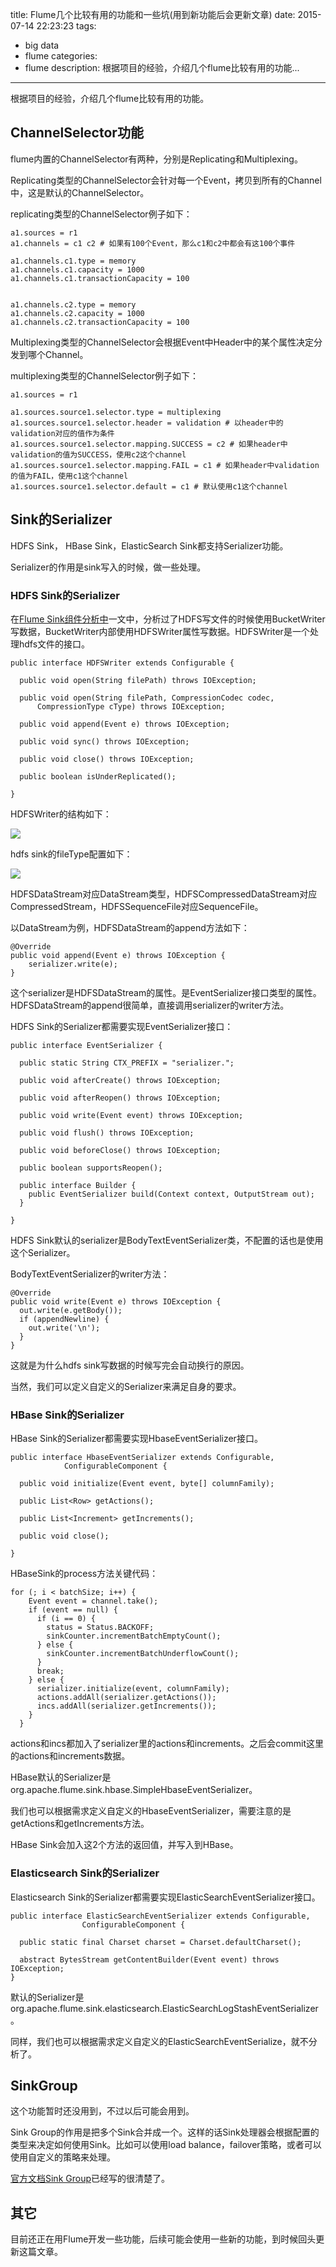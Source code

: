title: Flume几个比较有用的功能和一些坑(用到新功能后会更新文章)
date: 2015-07-14 22:23:23
tags:
- big data
- flume
categories:
- flume
description: 根据项目的经验，介绍几个flume比较有用的功能... 

---------------

根据项目的经验，介绍几个flume比较有用的功能。

## ChannelSelector功能 ##

flume内置的ChannelSelector有两种，分别是Replicating和Multiplexing。

Replicating类型的ChannelSelector会针对每一个Event，拷贝到所有的Channel中，这是默认的ChannelSelector。

replicating类型的ChannelSelector例子如下：

	a1.sources = r1
    a1.channels = c1 c2 # 如果有100个Event，那么c1和c2中都会有这100个事件
    
    a1.channels.c1.type = memory
    a1.channels.c1.capacity = 1000
    a1.channels.c1.transactionCapacity = 100


    a1.channels.c2.type = memory
    a1.channels.c2.capacity = 1000
    a1.channels.c2.transactionCapacity = 100

Multiplexing类型的ChannelSelector会根据Event中Header中的某个属性决定分发到哪个Channel。

multiplexing类型的ChannelSelector例子如下：

	a1.sources = r1
    
    a1.sources.source1.selector.type = multiplexing
    a1.sources.source1.selector.header = validation # 以header中的validation对应的值作为条件
    a1.sources.source1.selector.mapping.SUCCESS = c2 # 如果header中validation的值为SUCCESS，使用c2这个channel
    a1.sources.source1.selector.mapping.FAIL = c1 # 如果header中validation的值为FAIL，使用c1这个channel
	a1.sources.source1.selector.default = c1 # 默认使用c1这个channel


## Sink的Serializer ##

HDFS Sink， HBase Sink，ElasticSearch Sink都支持Serializer功能。

Serializer的作用是sink写入的时候，做一些处理。

### HDFS Sink的Serializer ###

在[Flume Sink组件分析中](http://fangjian0423.github.io/2015/06/23/flume-sink/)一文中，分析过了HDFS写文件的时候使用BucketWriter写数据，BucketWriter内部使用HDFSWriter属性写数据。HDFSWriter是一个处理hdfs文件的接口。

	public interface HDFSWriter extends Configurable {

      public void open(String filePath) throws IOException;

      public void open(String filePath, CompressionCodec codec,
          CompressionType cType) throws IOException;

      public void append(Event e) throws IOException;

      public void sync() throws IOException;

      public void close() throws IOException;

      public boolean isUnderReplicated();

    }
    
HDFSWriter的结构如下：

![](http://7x2wh6.com1.z0.glb.clouddn.com/flume-note1.png)

hdfs sink的fileType配置如下：

![](http://7x2wh6.com1.z0.glb.clouddn.com/flume-note2.png)

HDFSDataStream对应DataStream类型，HDFSCompressedDataStream对应CompressedStream，HDFSSequenceFile对应SequenceFile。

以DataStream为例，HDFSDataStream的append方法如下：

	@Override
    public void append(Event e) throws IOException {
    	serializer.write(e);
    }
    
这个serializer是HDFSDataStream的属性。是EventSerializer接口类型的属性。HDFSDataStream的append很简单，直接调用serializer的writer方法。

HDFS Sink的Serializer都需要实现EventSerializer接口：

	public interface EventSerializer {

      public static String CTX_PREFIX = "serializer.";

      public void afterCreate() throws IOException;

      public void afterReopen() throws IOException;

      public void write(Event event) throws IOException;

      public void flush() throws IOException;

      public void beforeClose() throws IOException;

      public boolean supportsReopen();

      public interface Builder {
        public EventSerializer build(Context context, OutputStream out);
      }

    }

HDFS Sink默认的serializer是BodyTextEventSerializer类，不配置的话也是使用这个Serializer。

BodyTextEventSerializer的writer方法：

    @Override
    public void write(Event e) throws IOException {
      out.write(e.getBody());
      if (appendNewline) {
        out.write('\n');
      }
    }
    
这就是为什么hdfs sink写数据的时候写完会自动换行的原因。

当然，我们可以定义自定义的Serializer来满足自身的要求。

### HBase Sink的Serializer ###

HBase Sink的Serializer都需要实现HbaseEventSerializer接口。

	public interface HbaseEventSerializer extends Configurable,
    			ConfigurableComponent {

      public void initialize(Event event, byte[] columnFamily);

      public List<Row> getActions();

      public List<Increment> getIncrements();

      public void close();

    }

HBaseSink的process方法关键代码：

	for (; i < batchSize; i++) {
        Event event = channel.take();
        if (event == null) {
          if (i == 0) {
            status = Status.BACKOFF;
            sinkCounter.incrementBatchEmptyCount();
          } else {
            sinkCounter.incrementBatchUnderflowCount();
          }
          break;
        } else {
          serializer.initialize(event, columnFamily);
          actions.addAll(serializer.getActions());
          incs.addAll(serializer.getIncrements());
        }
      }
      
actions和incs都加入了serializer里的actions和increments。之后会commit这里的actions和increments数据。

HBase默认的Serializer是org.apache.flume.sink.hbase.SimpleHbaseEventSerializer。

我们也可以根据需求定义自定义的HbaseEventSerializer，需要注意的是getActions和getIncrements方法。

HBase Sink会加入这2个方法的返回值，并写入到HBase。

### Elasticsearch Sink的Serializer ###

Elasticsearch Sink的Serializer都需要实现ElasticSearchEventSerializer接口。

	public interface ElasticSearchEventSerializer extends Configurable,
    				ConfigurableComponent {

      public static final Charset charset = Charset.defaultCharset();

      abstract BytesStream getContentBuilder(Event event) throws IOException;
    }
    
默认的Serializer是org.apache.flume.sink.elasticsearch.ElasticSearchLogStashEventSerializer。

同样，我们也可以根据需求定义自定义的ElasticSearchEventSerialize，就不分析了。

## SinkGroup ##

这个功能暂时还没用到，不过以后可能会用到。

Sink Group的作用是把多个Sink合并成一个。这样的话Sink处理器会根据配置的类型来决定如何使用Sink。比如可以使用load balance，failover策略，或者可以使用自定义的策略来处理。

[官方文档Sink Group](https://flume.apache.org/FlumeUserGuide.html#default-sink-processor)已经写的很清楚了。


## 其它 ##

目前还正在用Flume开发一些功能，后续可能会使用一些新的功能，到时候回头更新这篇文章。
